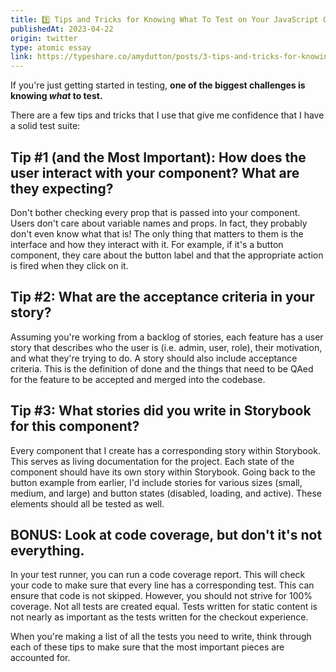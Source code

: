 ```yaml
---
title: 3️⃣ Tips and Tricks for Knowing What To Test on Your JavaScript Components
publishedAt: 2023-04-22
origin: twitter
type: atomic essay
link: https://typeshare.co/amydutton/posts/3-tips-and-tricks-for-knowing-what-to-test-on-your-javascript-components
---
```


If you're just getting started in testing, **one of the biggest challenges is knowing _what_ to test.**

There are a few tips and tricks that I use that give me confidence that I have a solid test suite:

## Tip #1 (and the Most Important): How does the user interact with your component? What are they expecting?

Don't bother checking every prop that is passed into your component. Users don't care about variable names and props. In fact, they probably don't even know what that is! The only thing that matters to them is the interface and how they interact with it. For example, if it's a button component, they care about the button label and that the appropriate action is fired when they click on it.

## Tip #2: What are the acceptance criteria in your story?

Assuming you're working from a backlog of stories, each feature has a user story that describes who the user is (i.e. admin, user, role), their motivation, and what they're trying to do. A story should also include acceptance criteria. This is the definition of done and the things that need to be QAed for the feature to be accepted and merged into the codebase.

## Tip #3: What stories did you write in Storybook for this component?

Every component that I create has a corresponding story within Storybook. This serves as living documentation for the project. Each state of the component should have its own story within Storybook. Going back to the button example from earlier, I'd include stories for various sizes (small, medium, and large) and button states (disabled, loading, and active). These elements should all be tested as well.

## BONUS: Look at code coverage, but don't it's not everything.

In your test runner, you can run a code coverage report. This will check your code to make sure that every line has a corresponding test. This can ensure that code is not skipped. However, you should not strive for 100% coverage. Not all tests are created equal. Tests written for static content is not nearly as important as the tests written for the checkout experience.

When you're making a list of all the tests you need to write, think through each of these tips to make sure that the most important pieces are accounted for.
